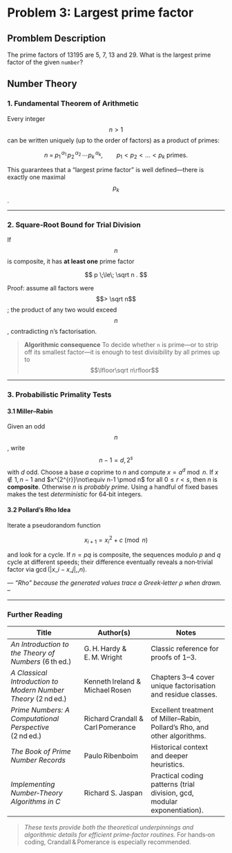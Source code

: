 # Problem 3: Largest prime factor

## Promblem Description

The prime factors of 13195 are 5, 7, 13 and 29. What is the largest prime factor of the given `number`?

## Number Theory

### 1. Fundamental Theorem of Arithmetic

Every integer $$n > 1$$ can be written uniquely (up to the order of factors) as a product of primes:

$$
n \;=\; p_1^{\,\alpha_1}\,p_2^{\,\alpha_2}\,\dotsm p_k^{\,\alpha_k},
\qquad
p_1 < p_2 < \dots < p_k \text{ primes}.
$$

This guarantees that a “largest prime factor” is well defined—there is exactly one maximal $$p_k$$.

***

### 2. Square‑Root Bound for Trial Division

If $$n$$ is composite, it has **at least one** prime factor

$$
p \;\le\; \sqrt n .
$$

Proof: assume all factors were  $$> \sqrt n$$; the product of any two would exceed $$n$$, contradicting n’s factorisation.

> **Algorithmic consequence** To decide whether `n` is prime—or to strip off its smallest factor—it is enough to test divisibility by all primes up to $$\lfloor\sqrt n\rfloor$$

***

### 3. Probabilistic Primality Tests

#### 3.1 Miller–Rabin

Given an odd $$n$$, write  $$n-1 = d,2^{s}$$ with $d$ odd. Choose a base $a$ coprime to $n$ and compute $x = a^{d} \bmod n$. If $x \not\in {1,n-1}$ and $x^{2^{r\}}\not\equiv n-1 \pmod n$ for all $0 \le r < s$, then $n$ is **composite**. Otherwise $n$ is _probably prime_. Using a handful of fixed bases makes the test _deterministic_ for 64‑bit integers.

#### 3.2 Pollard’s Rho Idea

Iterate a pseudorandom function

$$
x_{i+1} = x_i^2 + c \pmod n
$$

and look for a cycle. If $n = pq$ is composite, the sequences modulo $p$ and $q$ cycle at different speeds; their difference eventually reveals a non‑trivial factor via $\gcd\bigl(|x\_i - x\_j|,,n\bigr)$.

–– _“Rho” because the generated values trace a Greek‑letter ρ when drawn._ –

***

### Further Reading

| Title                                                         | Author(s)                         | Notes                                                                     |
| ------------------------------------------------------------- | --------------------------------- | ------------------------------------------------------------------------- |
| _An Introduction to the Theory of Numbers_ (6 th ed.)         | G. H. Hardy & E. M. Wright        | Classic reference for proofs of 1–3.                                      |
| _A Classical Introduction to Modern Number Theory_ (2 nd ed.) | Kenneth Ireland & Michael Rosen   | Chapters 3–4 cover unique factorisation and residue classes.              |
| _Prime Numbers: A Computational Perspective_ (2 nd ed.)       | Richard Crandall & Carl Pomerance | Excellent treatment of Miller–Rabin, Pollard’s Rho, and other algorithms. |
| _The Book of Prime Number Records_                            | Paulo Ribenboim                   | Historical context and deeper heuristics.                                 |
| _Implementing Number‑Theory Algorithms in C_                  | Richard S. Jaspan                 | Practical coding patterns (trial division, gcd, modular exponentiation).  |

> _These texts provide both the theoretical underpinnings and algorithmic details for efficient prime‑factor routines._ For hands‑on coding, Crandall & Pomerance is especially recommended.
